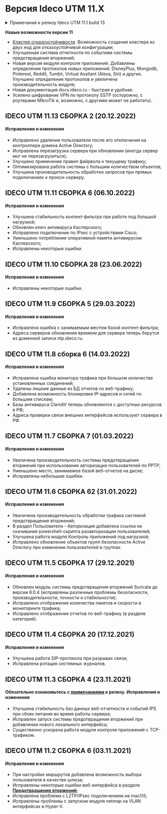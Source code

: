 # Версия Ideco UTM 11.X

<details>

<summary>Примечания к релизу Ideco UTM 11.1 build 13</summary>

**Дата выхода версии**: 21.10.2021.

**Техническая поддержка и обратная связь** (поможет нам улучшить продукт):
* Обсудить версию в телеграм-канале с разработчиками: [https://t.me/idecoutm](https://t.me/idecoutm);
* Портал технической поддержки: [https://help.ideco.ru/](https://help.ideco.ru/);
* Электронная почта: help@ideco.ru;
* Telegram: [ideco.bot](https://telegram.im/@ideco_support_bot).


[Скачать Ideco UTM 10](https://my.ideco.ru/). \
Автоматическая регистрация тестовой лицензии: [my.ideco.ru](my.ideco.ru) (полная функциональность на 40 дней и 10 000 пользователей).

**Обновление с релизов Ideco UTM 8.12 и старше**

Обновление с релиза Ideco UTM 10 возможно через автоматические обновления (тестовый канал).

Обновление с релизов 9.х возможно через автоматические обновления с промежуточным обновлением до версии 10.2.

Обновление с релизов 8.х возможно через автоматические обновления с промежуточным обновлением до версии 9.11 и затем до 10.2.

**Обновление с версии Ideco UTM 7.9.9**

Обновление до версии 11 невозможно.

Возможна миграция настроек на предварительно установленную версию 9.11 и дальнейшее обновление до версии 11.0 с помощью автоматического обновления.

</details>

**Новые возможности версии 11**
* [Кластер отказоустойчивости](/settings/cluster.md). Возможность создания кластера из двух нод для отказоустойчивой конфигурации;
* Улучшенная система отчетности по событиям системы предотвращения вторжений;
* Новая версия модуля контроля приложений. Добавлены определения протоколов новых приложений: DisneyPlus, Mongodb, Pinterest, Reddit, Tumblr, Virtual Assitant (Alexa, Siri) и других. Улучшено определение протоколов и увеличена производительность модуля;
* Новая документация docs.ideco.ru - быстрая и удобная.
* Усилено шифрование VPN по протоколу SSTP (осторожно, с роутерами MikroTik и, возможно, с другими может не работать).

## **IDECO UTM 11.13 СБОРКА 2 (20.12.2022)**

#### **Исправления и изменения**

* Исправлено удаление пользователя после его отключения на контроллере домена Active Directory;
* Исправлена перезагрузка сервера при обновлении (иногда сервер мог не перезагрузиться);
* Улучшено применение правил файрвола к текущему трафику;
* Оптимизирована работа системы с большим количеством объектов;
* Улучшена производительность обработки запросов при прямых подключениях к прокси-серверу.

## **IDECO UTM 11.11 СБОРКА 6 (06.10.2022)**

#### **Исправления и изменения**

* Улучшена стабильность контент-фильтра при работе под большой нагрузкой;
* Обновлен ключ антивируса Касперского;
* Исправлено подключение по IPsec с устройствами Cisco;
* Уменьшено потребление оперативной памяти антивирусом Касперского;
* Исправлены некоторые ошибки.

## **IDECO UTM 11.10 СБОРКА 28 (23.06.2022)**

#### **Исправления и изменения**

* Исправлены некоторые ошибки.  

## **IDECO UTM 11.9 СБОРКА 5 (29.03.2022)**

#### **Исправления и изменения**

* Исправлена ошибка с занимаемым местом базой контент-фильтра;
* Адреса серверов обновления времени для сервера теперь берутся из доменной записи ntp.ideco.ru.
  
## **IDECO UTM 11.8 сборка 6 (14.03.2022)**

#### **Исправления и изменения**

* Исправлена ошибка монитора трафика при большом количестве установленных соединений;
* Удалены лишние данные из БД отчетов по веб-трафику;
* Добавлена возможность блокировки IP-адресов и сетей по большим спискам;
*  Базы антивируса ClamAV теперь обновляются с доступных ресурсов в РФ;
* Адреса проверки связи внешних интерфейсов используют сервера в РФ.
  
## **IDECO UTM 11.7 СБОРКА 7 (01.03.2022)**

#### **Исправления и изменения**

* Увеличена производительность системы предотвращения вторжений при использовании авторизации пользователей по PPTP;
* Уменьшено место, занимаемое базой веб-отчетов на диске;
* Исправлены небольшие ошибки.

## **IDECO UTM 11.6 СБОРКА 62 (31.01.2022)**

#### **Исправления и изменения**

* Увеличена производительность обработки трафика системой предотвращения вторжений;
* В раздел Пользователи - Авторизация добавлена ссылка на скачивания powershell-скрипта разавторизации пользователей;
* Улучшена работа модуля Контроль приложений под нагрузкой;
* Исправлено обновление объектов групп безопасности Active Directory при изменении пользователей в группах.

## **IDECO UTM 11.5 СБОРКА 17 (29.12.2021)**

#### **Исправления и изменения**

* Обновлен модуль системы предотвращения вторжений Suricata до версии 6.0.4 (исправлены различные проблемы безопасности, производительности, точности и стабильности);
* Исправлено отображение количества пакетов и скорости в мониторинге трафика;
* Исправлено отображение отчетов по веб-трафику (в разделе категорий).

## **IDECO UTM 11.4 СБОРКА 20 (17.12.2021)**

#### **Исправления и изменения**

* Улучшена работа SIP-протокола при разрывах связи;
* Исправлена ротация системных журналов.

## **IDECO UTM 11.3 СБОРКА 4 (23.11.2021)**

#### Обязательно ознакомьтесь с [примечаниями](https://disk.yandex.ru/i/i3qMwQj8YYC5QA) к релизу. **Исправления и изменения**

* Улучшена стабильность баз данных веб-отчетности и событий IPS при сбоях питания во время работы сервера;
* Исправлен запуск системы предотвращения вторжений при добавлении нового локального интерфейса;
* Существенно ускорена работа модуля контроля приложений с TCP-трафиком.

## **IDECO UTM 11.2 СБОРКА 6 (03.11.2021)**

#### **Исправления и изменения**

* При настройке маршрутов добавлена возможность выбора пользователя в качестве шлюза;
* Исправлены некоторые ошибки веб-интерфейса в разделе [**Предотвращение вторжений**](/settings/access-rules/ips/README.md);
* Исправлена проблема с L2TP/IPsec подключением на macOS;
* Исправлены проблемы с запуском модуля netmap на VLAN интерфейсах в Hyper-V.

